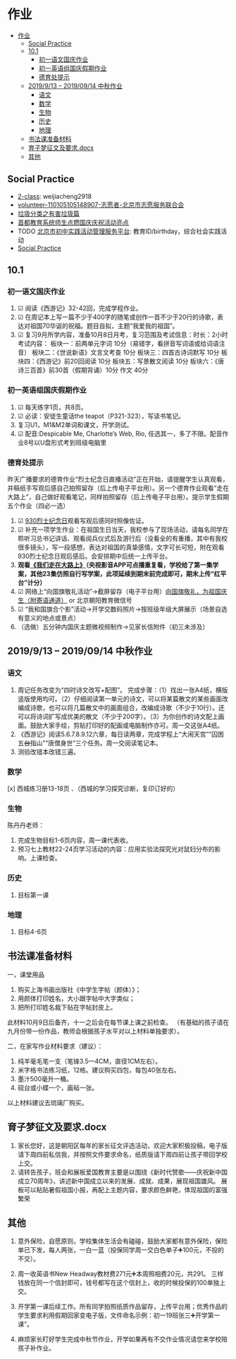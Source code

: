 # 作业

- [作业](#%e4%bd%9c%e4%b8%9a)
  - [Social Practice](#social-practice)
  - [10.1](#101)
    - [初一语文国庆作业](#%e5%88%9d%e4%b8%80%e8%af%ad%e6%96%87%e5%9b%bd%e5%ba%86%e4%bd%9c%e4%b8%9a)
    - [初一英语组国庆假期作业](#%e5%88%9d%e4%b8%80%e8%8b%b1%e8%af%ad%e7%bb%84%e5%9b%bd%e5%ba%86%e5%81%87%e6%9c%9f%e4%bd%9c%e4%b8%9a)
    - [德育处提示](#%e5%be%b7%e8%82%b2%e5%a4%84%e6%8f%90%e7%a4%ba)
  - [2019/9/13 – 2019/09/14 中秋作业](#2019913-%e2%80%93-20190914-%e4%b8%ad%e7%a7%8b%e4%bd%9c%e4%b8%9a)
    - [语文](#%e8%af%ad%e6%96%87)
    - [数学](#%e6%95%b0%e5%ad%a6)
    - [生物](#%e7%94%9f%e7%89%a9)
    - [历史](#%e5%8e%86%e5%8f%b2)
    - [地理](#%e5%9c%b0%e7%90%86)
  - [书法课准备材料](#%e4%b9%a6%e6%b3%95%e8%af%be%e5%87%86%e5%a4%87%e6%9d%90%e6%96%99)
  - [育子梦征文及要求.docx](#%e8%82%b2%e5%ad%90%e6%a2%a6%e5%be%81%e6%96%87%e5%8f%8a%e8%a6%81%e6%b1%82docx)
  - [其他](#%e5%85%b6%e4%bb%96)

## Social Practice

- [2-class](https://www.2-class.com/): weijiacheng2918
- [volunteer-110105105148907-志愿者-北京市志愿服务联合会](https://www.bv2008.cn/show/272570.html)
- [垃圾分类之有害垃圾篇](https://r.xiumi.us/board/v5/4qwRy/170511844)
- [首都教育系统师生点燃国庆庆祝活动亮点](https://item.btime.com/231n6m9ddpnpmfsq3cpfg8fuig2)
- TODO [北京市初中实践活动管理服务平台](http://kfsj.bjedu.cn/): 教育ID/birthday，综合社会实践活动
- [Social Practice](../social-practice)

## 10.1

### 初一语文国庆作业

1. ☑ 阅读《西游记》32-42回，完成学程作业。
2. ☑ 在周记本上写一篇不少于400字的随笔或创作一首不少于20行的诗歌，表达对祖国70华诞的祝福。题目自拟，主题“我爱我的祖国”。
3. ☑ 复习9月所学内容，准备10月8日月考，复习范围及考试信息：时长：2小时
考试内容：
板块一：前两单元字词  10分（易错字，看拼音写词语或给词语注音）
板块二：《世说新语》文言文考查  10分
板块三：四首古诗词默写  10分
板块四：《西游记》前20回阅读  10分
板块五：写景散文阅读  10分
板块六：《唐诗三百首》前30首（假期背诵）10分
作文 40分

### 初一英语组国庆假期作业

1. ☑ 每天练字1页，共8页。
2. ☑ 必读：安徒生童话the teapot（P321-323），写读书笔记。
3. 复习U1，M1&M2单词和课文，开学测试。
4. ☑ 配音:Despicable Me, Charlotte’s Web, Rio, 任选其一，多了不限。配音作业8号以U盘形式考到班级电脑里

### 德育处提示

昨天广播要求的德育作业“烈士纪念日直播活动”正在开始，请提醒学生认真观看，并稿纸手写观后感自己拍照留存（后上传电子平台用）。另一个德育作业观看“走在大路上”，自己做好观看笔记，同样拍照留存（后上传电子平台用）。提示学生假期五个作业（四必一选）

1. ☑ [930烈士纪念日](http://tv.cctv.com/2019/09/30/VIDEaGVTTLzX4ZRMRM5fGAIL190930.shtml)观看写观后感同时照像佐证。
2. ☑ 补充一项学生作业：在祖国生日当天，我校参与了现场活动，请每名同学在聆听习总书记讲话、观看阅兵仪式后及游行后（没看全的有重播，其中有我校很多镜头），写一段感想，表达对祖国的真挚感情，文字可长可短，附在观看930烈士纪念日观后感后。会安排期中后统一上传平台。
3. **观看[《我们走在大路上》](https://baike.baidu.com/item/%E6%88%91%E4%BB%AC%E8%B5%B0%E5%9C%A8%E5%A4%A7%E8%B7%AF%E4%B8%8A/23752985?fr=aladdin)（央视影音APP可点播重复看，学校给了第一集学案，其他23集仿照自行写学案，此项延续到期末前完成即可，期末上传“红平台”计分）**
4. ☑ 网络上“向国旗敬礼活动”→截屏留存（电子平台用）[向国旗敬礼，为祖国庆生（附寄语通道）](http://bj.wenming.cn/chy/zthd/chyxgqjl1/) or 北京朝阳教育微信号
5. ☑ “我和国旗合个影”活动→开学交数码照片→按班级年级大屏展示（场景自选有意义的地点或景点）
6. （选做）五分钟内国庆主题微视频制作→见家长信附件（初三未涉及）

## 2019/9/13 – 2019/09/14 中秋作业

### 语文

1. 周记任务改变为“四时诗文改写+配图”。
完成步骤：（1）找出一张A4纸，横版竖版使用均可。（2）仔细阅读第一单元的诗文，可以将某篇散文的某些画面改编成诗歌，也可以将几篇散文中的画面组合，改编成诗歌（不少于10行）。还可以将诗词扩写成优美的散文（不少于200字）。（3）为你创作的诗文配上画面。鼓励大家手绘，剪贴打印好的配画或电脑制作亦可。周一交这张A4纸。
2. 《西游记》阅读5.6.7.8.9.12六章，每日读两章，完成学程上“大闹天宫”“囚困五~~台~~指山”“唐僧身世”三个任务。周一交阅读笔记本。
3. 测验改错本改错三遍。

### 数学

[x] 西城练习册13-18页 、（西城的学习探究诊断，复印订好的）

### 生物

陈丹丹老师：

1. 完成生物目标1-6页内容，周一课代表收。
2. 预习七上教材22-24页学习活动的内容：应用实验法探究光对鼠妇分布的影响。上课检查。

### 历史

1. 目标第一课

### 地理

1. 目标4-6页

## 书法课准备材料

一，课堂用品

1. 购买上海书画出版社《中学生字帖（颜体）》；
2. 用颜体打印姓名，大小跟字帖中大字类似；
3. 把所打印姓名裁下贴在字帖封皮上。

此材料10月9日后备齐，十一之后会在每节课上课之前检查。
（有基础的孩子请在九月份带一份作品，教师会根据孩子水平对以上材料单独要求）。

二，在家写作业材料要求（建议）：

1. 纯羊毫毛笔一支（笔锋3.5—4CM，直径1CM左右）。
2. 米字格书法练习纸，12格。建议购买四包，每包40张左右。
3. 墨汁500毫升一桶。
4. 砚台或小蝶一个，画毡一张。

以上材料建议去琉璃厂购买。

## 育子梦征文及要求.docx

1. 家长您好，这是朝阳区每年的家长征文评选活动，欢迎大家积极投稿，电子版请下周四前私信我，并按照文件要求命名，纸质版请下周四前让孩子带回学校上交。
2. 请转告孩子，班会和展板爱国教育主要是以围绕《新时代赞歌——庆祝新中国成立70周年》，讲述新中国成立以来的发展、成就、成果，展现祖国雄风。
展板可以粘贴暑假祖国小报，再配上主题内容，要求颜色鲜艳，体现祖国的富强繁荣

## 其他

1. 意外保险，自愿原则，学校集体生活会有磕碰，鼓励大家都有意外保险，保险单已下发，每人两张，一白一蓝（投保同学周一交白色单子➕100元，不投的不交）。

2. 周一收英语书New Headway教材费271元➕本周照相费20元，共291。
三样钱放在同一个信封即可，钱号都写在这个信封上，收的时候投保的100单独上交。

3. 开学第一课后续工作。所有同学拍照纸质作品留存，上传平台用；优秀作品的学生要求利用假期回家变电子版，文件命名示例：初一19班张三➕开学第一课”。

4. 麻烦家长盯好学生完成中秋节作业，开学如果再有不交作业情况请您来学校陪孩子补作业。
